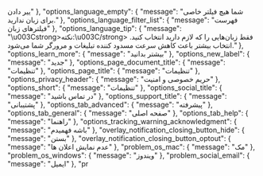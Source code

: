 ییر دادن"
   },
   "options_language_empty": {
      "message": "شما هیچ فیلتر خاصی برای زبان ندارید."
   },
   "options_language_filter_list": {
      "message": "فهرست فیلترهای زبان"
   },
   "options_language_tip": {
      "message": "\u003Cstrong>نکته:\u003C/strong> فقط زبان‌هایی را که لازم دارید انتخاب کنید. انتخاب بیشتر باعث کاهش سرعت مسدود کننده تبلیغات و مرورگر شما می‌شود."
   },
   "options_learn_more": {
      "message": "بیشتر بدانید"
   },
   "options_new_label": {
      "message": "جدید"
   },
   "options_page_document_title": {
      "message": "تنظیمات"
   },
   "options_page_title": {
      "message": "تنظیمات"
   },
   "options_privacy_header": {
      "message": "حریم خصوصی و امنیت"
   },
   "options_short": {
      "message": "تنظیمات"
   },
   "options_social_title": {
      "message": "در تماس باشید"
   },
   "options_support_title": {
      "message": "پشتیبانی"
   },
   "options_tab_advanced": {
      "message": "پیشرفته"
   },
   "options_tab_general": {
      "message": "صفحه اصلی"
   },
   "options_tab_help": {
      "message": "راهنما"
   },
   "options_tracking_warning_acknowledgment": {
      "message": "باشه فهمیدم"
   },
   "overlay_notification_closing_button_hide": {
      "message": "بستن"
   },
   "overlay_notification_closing_button_optout": {
      "message": "عدم نمایش اعلان ها"
   },
   "problem_os_mac": {
      "message": "مک"
   },
   "problem_os_windows": {
      "message": "ویندوز"
   },
   "problem_social_email": {
      "message": "ایمیل"
   },
   "pr